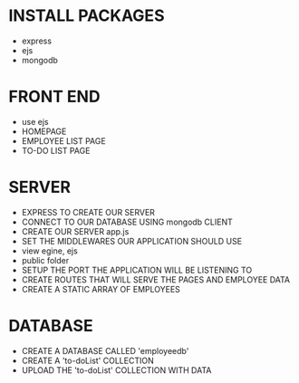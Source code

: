 # INSTALL PACKAGES
* express
* ejs
* mongodb

# FRONT END
* use ejs
* HOMEPAGE
* EMPLOYEE LIST PAGE
* TO-DO LIST PAGE

# SERVER
* EXPRESS TO CREATE OUR SERVER
* CONNECT TO OUR DATABASE USING mongodb CLIENT
* CREATE OUR SERVER app.js
* SET THE MIDDLEWARES OUR APPLICATION SHOULD USE 
* view egine, ejs
* public folder
* SETUP THE PORT THE APPLICATION WILL BE LISTENING TO
* CREATE ROUTES THAT WILL SERVE THE PAGES AND EMPLOYEE DATA
* CREATE A STATIC ARRAY OF EMPLOYEES

# DATABASE
* CREATE A DATABASE CALLED 'employeedb'
* CREATE A 'to-doList' COLLECTION 
* UPLOAD THE 'to-doList' COLLECTION WITH DATA